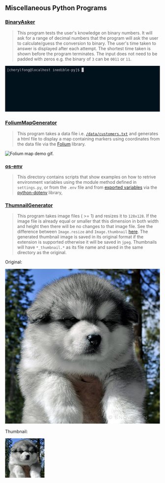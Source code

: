 ## Miscellaneous Python Programs

### [BinaryAsker](misc/BinaryAsker/BinaryAsker.py)
> This program tests the user's knowledge on binary numbers. It will ask for a range of decimal numbers that the program will ask the user to calculate/guess the conversion to binary.
> The user's time taken to answer is displayed after each attempt. The shortest time taken is shown before the program terminates.
> The input does not need to be padded with zeros e.g. the binary of `3` can be `0011` or `11`.

![BinaryAsker demo gif.](misc/BinaryAsker/BinaryAsker_demo.gif)

### [FoliumMapGenerator](misc/FoliumMapGenerator/FMG.py)

> This program takes a data file i.e. [`/data/customers.txt`](/FoliumMapGenerator/data/customers.txt) and generates a html file to display a map containing markers using coordinates from the data file via the [Folium](https://python-visualization.github.io/folium/) library.

![Folium map demo gif.](/misc/img/folium-map-demo.gif)

### [os-env](misc/os-env/get-env-vars.py)

> This directory contains scripts that show examples on how to retrive environment variables using the module method defined in `settings.py`, or from the `.env` file and from [exported variables](https://www.digitalocean.com/community/tutorials/how-to-read-and-set-environmental-and-shell-variables-on-a-linux-vps) via the [python-dotenv](https://github.com/theskumar/python-dotenv) library,


### [ThumnailGenerator](misc/ThumbnailGenerator.py)

> This program takes image files ( >= 1) and resizes it to `128x128`. If the image file is already equal or smaller that this dimension in both width and height then there will be no changes to that image file. See the difference between `Image.resize` and `Image.thumbnail` [here](https://stackoverflow.com/questions/29367990/what-is-the-difference-between-image-resize-and-image-thumbnail-in-pillow-python). The generated thumbnail image is saved in its original format if the extension is supported otherwise it will be saved in `jpeg`. Thumbnails will have `*_thumbnail.*` as its file name and saved in the same directory as the original.

Original:

![Puppy image.](/misc/img/puppy.jpg)

Thumbnail:

![Puppy thumbnail.](/misc/img/puppy_thumbnail.jpeg)